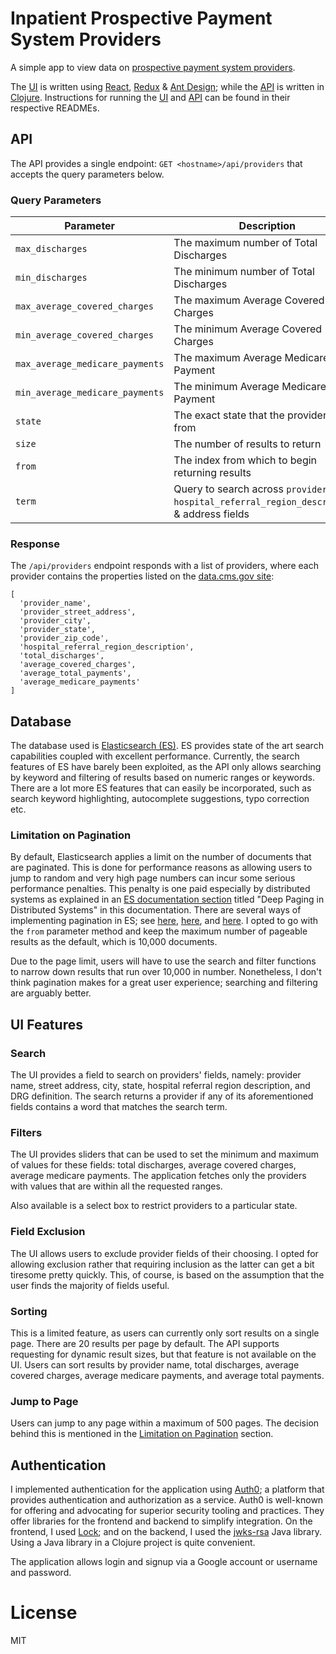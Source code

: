 # Inpatient Prospective Payment System Providers

A simple app to view data on [prospective payment system providers](https://data.cms.gov/Medicare-Inpatient/Inpatient-Prospective-Payment-System-IPPS-Provider/97k6-zzx3).

The [UI](./pd-ui) is written using [React](https://reactjs.org/), [Redux](https://redux.js.org/) & [Ant Design](https://ant.design/); while the [API](./pd-api) is written in [Clojure](https://clojure.org/). Instructions for running the [UI](./pd-ui) and [API](./pd-api) can be found in their respective READMEs.

## API

The API provides a single endpoint: `GET <hostname>/api/providers` that accepts the query parameters below.

### Query Parameters

| Parameter                       | Description                                     |
|---------------------------------|-------------------------------------------------|
| `max_discharges`                | The maximum number of Total Discharges          |
| `min_discharges`                | The minimum number of Total Discharges          |
| `max_average_covered_charges`   | The maximum Average Covered Charges             | 
| `min_average_covered_charges`   | The minimum Average Covered Charges             |
| `max_average_medicare_payments` | The maximum Average Medicare Payment            |
| `min_average_medicare_payments` | The minimum Average Medicare Payment            |
| `state`                         | The exact state that the provider is from       |
| `size`                          | The number of results to return       |
| `from`                          | The index from which to begin returning results |
| `term`                          | Query to search across `provider_name`, `hospital_referral_region_description`, & address fields |

### Response

The `/api/providers` endpoint responds with a list of providers, where each provider contains the properties listed on the [data.cms.gov site](https://data.cms.gov/Medicare-Inpatient/Inpatient-Prospective-Payment-System-IPPS-Provider/97k6-zzx3):
```
[
  'provider_name',
  'provider_street_address',
  'provider_city',
  'provider_state',
  'provider_zip_code',
  'hospital_referral_region_description',
  'total_discharges',
  'average_covered_charges',
  'average_total_payments',
  'average_medicare_payments'
]
```

## Database

The database used is [Elasticsearch (ES)](https://www.elastic.co/products/elasticsearch). ES provides state of the art search capabilities coupled with excellent performance. Currently, the search features of ES have barely been exploited, as the API only allows searching by keyword and filtering of results based on numeric ranges or keywords. There are a lot more ES features that can easily be incorporated, such as search keyword highlighting, autocomplete suggestions, typo correction etc.

### Limitation on Pagination

By default, Elasticsearch applies a limit on the number of documents that are paginated. This is done for performance reasons as allowing users to jump to random and very high page numbers can incur some serious performance penalties. This penalty is one paid especially by distributed systems as explained in an [ES documentation section](https://www.elastic.co/guide/en/elasticsearch/guide/current/pagination.html) titled "Deep Paging in Distributed Systems" in this documentation. There are several ways of implementing pagination in ES; see [here](https://www.elastic.co/guide/en/elasticsearch/reference/current/search-request-search-after.html), [here](https://www.elastic.co/guide/en/elasticsearch/reference/current/search-request-scroll.html), and [here](https://www.elastic.co/guide/en/elasticsearch/guide/current/pagination.html). I opted to go with the `from` parameter method and keep the maximum number of pageable results as the default, which is 10,000 documents.

Due to the page limit, users will have to use the search and filter functions to narrow down results that run over 10,000 in number. Nonetheless, I don't think pagination makes for a great user experience; searching and filtering are arguably better.

## UI Features

### Search

The UI provides a field to search on providers' fields, namely: provider name, street address, city, state, hospital referral region description, and DRG definition. The search returns a provider if any of its aforementioned fields contains a word that matches the search term.

### Filters

The UI provides sliders that can be used to set the minimum and maximum of values for these fields: total discharges, average covered charges, average medicare payments. The application fetches only the providers with values that are within all the requested ranges.

Also available is a select box to restrict providers to a particular state.

### Field Exclusion

The UI allows users to exclude provider fields of their choosing. I opted for allowing exclusion rather that requiring inclusion as the latter can get a bit tiresome pretty quickly. This, of course, is based on the assumption that the user finds the majority of fields useful.

### Sorting

This is a limited feature, as users can currently only sort results on a single page. There are 20 results per page by default. The API supports requesting for dynamic result sizes, but that feature is not available on the UI. Users can sort results by provider name, total discharges, average covered charges, average medicare payments, and average total payments.

### Jump to Page

Users can jump to any page within a maximum of 500 pages. The decision behind this is mentioned in the [Limitation on Pagination](#limitation-on-pagination) section.

## Authentication

I implemented authentication for the application using [Auth0](https://auth0.com/); a platform that provides authentication and authorization as a service. Auth0 is well-known for offering and advocating for superior security tooling and practices. They offer libraries for the frontend and backend to simplify integration. On the frontend, I used [Lock](https://auth0.com/docs/libraries/lock/v11); and on the backend, I used the [jwks-rsa](https://github.com/auth0/jwks-rsa-java) Java library. Using a Java library in a Clojure project is quite convenient.

The application allows login and signup via a Google account or username and password.

# License

MIT

